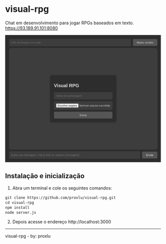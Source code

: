 # visual-rpg
Chat em desenvolvimento para jogar RPGs baseados em texto.
https://93.189.91.101:8080

![2025-02-13-215140_798x651_scrot](2025-02-13-215140_798x651_scrot.png)

## Instalação e inicialização
1. Abra um terminal e cole os seguintes comandos:
```
git clone https://github.com/proxlu/visual-rpg.git
cd visual-rpg
npm install
node server.js
```
2. Depois acesse o endereço http://localhost:3000

---
visual-rpg - by: proxlu
